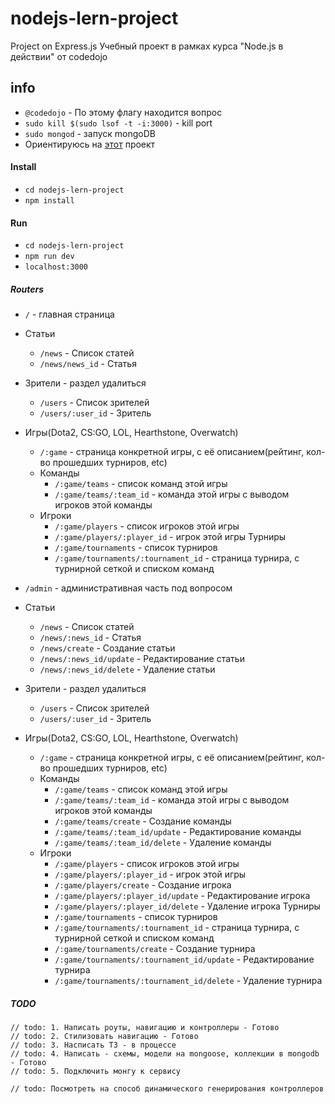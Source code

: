# nodejs-lern-project
Project on Express.js
Учебный проект в рамках курса "Node.js в действии" от codedojo
## info
- `@codedojo` - По этому флагу находится вопрос
- `sudo kill $(sudo lsof -t -i:3000)` - kill port
- `sudo mongod` - запуск mongoDB
- Ориентируюсь на [этот](http://game-tournaments.com/) проект

#### Install
- `cd nodejs-lern-project`
- `npm install`

#### Run
- `cd nodejs-lern-project`
- `npm run dev`
- `localhost:3000`


##### Routers
* `/` - главная страница
* Статьи
    * `/news` - Список статей
    * `/news/news_id` - Статья
* Зрители - раздел удалиться
    * `/users` - Список зрителей 
    * `/users/:user_id` - Зритель
 * Игры(Dota2, CS:GO, LOL, Hearthstone, Overwatch)
    * `/:game` - страница конкретной игры, с её описанием(рейтинг, кол-во прошедших турниров, etc)
    * Команды
        * `/:game/teams` - список команд этой игры
        * `/:game/teams/:team_id` - команда этой игры с выводом игроков этой команды
    * Игроки
        * `/:game/players` - список игроков этой игры
        * `/:game/players/:player_id` - игрок этой игры
    Турниры
        * `/:game/tournaments` - список турниров
        * `/:game/tournaments/:tournament_id` - страница турнира, с турнирной сеткой и списком команд
     
* `/admin` - административная часть под вопросом
* Статьи
    * `/news` - Список статей
    * `/news/:news_id` - Статья
    * `/news/create` - Создание статьи
    * `/news/:news_id/update` - Редактирование статьи
    * `/news/:news_id/delete` - Удаление статьи
* Зрители - раздел удалиться
    * `/users` - Список зрителей 
    * `/users/:user_id` - Зритель
 * Игры(Dota2, CS:GO, LOL, Hearthstone, Overwatch)
    * `/:game` - страница конкретной игры, с её описанием(рейтинг, кол-во прошедших турниров, etc)
    * Команды
        * `/:game/teams` - список команд этой игры
        * `/:game/teams/:team_id` - команда этой игры с выводом игроков этой команды
        * `/:game/teams/create` - Создание команды
        * `/:game/teams/:team_id/update` - Редактирование команды
        * `/:game/teams/:team_id/delete` - Удаление команды
    * Игроки
        * `/:game/players` - список игроков этой игры
        * `/:game/players/:player_id` - игрок этой игры
        * `/:game/players/create` - Создание игрока
        * `/:game/players/:player_id/update` - Редактирование игрока
        * `/:game/players/:player_id/delete` - Удаление игрока
    Турниры
        * `/:game/tournaments` - список турниров
        * `/:game/tournaments/:tournament_id` - страница турнира, с турнирной сеткой и списком команд
        * `/:game/tournaments/create` - Создание турнира
        * `/:game/tournaments/:tournament_id/update` - Редактирование турнира
        * `/:game/tournaments/:tournament_id/delete` - Удаление турнира

##### TODO
```
// todo: 1. Написать роуты, навигацию и контроллеры - Готово
// todo: 2. Стилизовать навигацию - Готово
// todo: 3. Насписать ТЗ - в процессе
// todo: 4. Написать - схемы, модели на mongoose, коллекции в mongodb - Готово
// todo: 5. Подключить монгу к сервису

// todo: Посмотреть на способ динамического генерирования контроллеров
```

